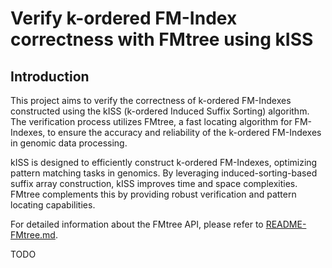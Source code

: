 Verify k-ordered FM-Index correctness with FMtree using kISS
===

Introduction
-----

This project aims to verify the correctness of k-ordered FM-Indexes constructed using the kISS (k-ordered Induced Suffix Sorting) algorithm. The verification process utilizes FMtree, a fast locating algorithm for FM-Indexes, to ensure the accuracy and reliability of the k-ordered FM-Indexes in genomic data processing.

kISS is designed to efficiently construct k-ordered FM-Indexes, optimizing pattern matching tasks in genomics. By leveraging induced-sorting-based suffix array construction, kISS improves time and space complexities. FMtree complements this by providing robust verification and pattern locating capabilities.


For detailed information about the FMtree API, please refer to [README-FMtree.md](README-FMtree.md).

TODO

